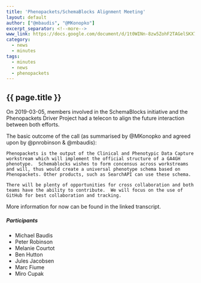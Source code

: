 ```yaml
---
title: 'Phenopackets/SchemaBlocks Alignment Meeting'
layout: default
author: ["@mbaudis", "@MKonopko"]
excerpt_separator: <!--more-->
www_link: https://docs.google.com/document/d/1t0WINn-8zw5ZohF2TAGelSKX7xSDR7nBl9iZWk44NWM/edit#heading=h.th6t99cq7gd6
category:
  - news
  - minutes
tags:
  - minutes
  - news
  - phenopackets
---
```


## {{ page.title }}

On 2019-03-05, members involved in the SchemaBlocks initiative and the Phenopackets Driver Project had a telecon to align the future interaction between both efforts.

<!--more-->

The basic outcome of the call (as summarised by @MKonopko and agreed upon by @pnrobinson & @mbaudis):

    Phenopackets is the output of the Clinical and Phenotypic Data Capture workstream which will implement the official structure of a GA4GH phenotype.  Schemablocks wishes to form concensus across workstreams and will, thus would create a universal phenotype schema based on Phenopackets. Other products, such as SearchAPI can use these schema.

    There will be plenty of opportunities for cross collaboration and both teams have the ability to contribute.  We will focus on the use of GitHub for best collaboration and tracking.
    
More information for now can be found in the linked transcript.


##### Participants

* Michael Baudis
* Peter Robinson
* Melanie Courtot
* Ben Hutton
* Jules Jacobsen
* Marc Fiume
* Miro Cupak
